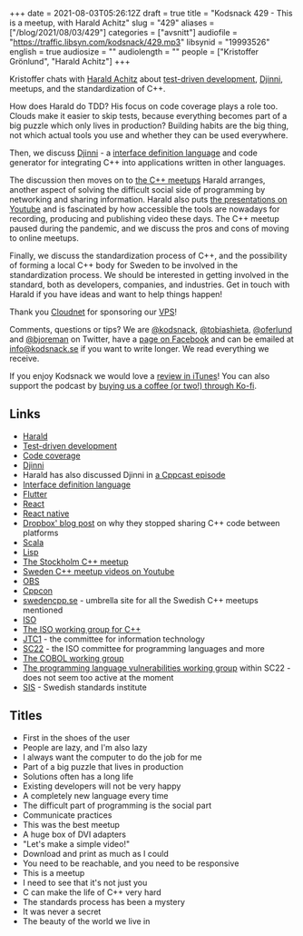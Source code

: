 +++
date = 2021-08-03T05:26:12Z
draft = true
title = "Kodsnack 429 - This is a meetup, with Harald Achitz"
slug = "429"
aliases = ["/blog/2021/08/03/429"]
categories = ["avsnitt"]
audiofile = "https://traffic.libsyn.com/kodsnack/429.mp3"
libsynid = "19993526"
english = true
audiosize = ""
audiolength = ""
people = ["Kristoffer Grönlund", "Harald Achitz"]
+++

Kristoffer chats with [Harald Achitz](https://a4z.gitlab.io/) about [test-driven development](https://en.wikipedia.org/wiki/Test-driven_development), [Djinni](https://djinni.xlcpp.dev/), meetups, and the standardization of C++.

How does Harald do TDD? His focus on code coverage plays a role too. Clouds make it easier to skip tests, because everything becomes part of a big puzzle which only lives in production? Building habits are the big thing, not which actual tools you use and whether they can be used everywhere.

Then, we discuss [Djinni](https://djinni.xlcpp.dev/) - a [interface definition language](https://en.wikipedia.org/wiki/Interface_description_language) and code generator for integrating C++ into applications written in other languages.

The discussion then moves on to [the C++ meetups](http://www.swedencpp.se/) Harald arranges, another aspect of solving the difficult social side of programming by networking and sharing information. Harald also puts [the presentations on Youtube](https://www.youtube.com/channel/UC_LAXFBuK7J2J6NLiYzdPEA) and is fascinated by how accessible the tools are nowadays for recording, producing and publishing video these days. The C++ meetup paused during the pandemic, and we discuss the pros and cons of moving to online meetups.

Finally, we discuss the standardization process of C++, and the possibility of forming a local C++ body for Sweden to be involved in the standardization process. We should be interested in getting involved in the standard, both as developers, companies, and industries. Get in touch with Harald if you have ideas and want to help things happen!

Thank you [Cloudnet](http://www.cloudnet.se) for sponsoring our [VPS](http://en.wikipedia.org/wiki/Virtual_private_server)!

Comments, questions or tips? We are [@kodsnack](https://www.twitter.com/kodsnack), [@tobiashieta](https://www.twitter.com/tobiashieta), [@oferlund](https://twitter.com/oferlund) and [@bjoreman](https://www.twitter.com/bjoreman) on Twitter, have a [page on Facebook](https://www.facebook.com/kodsnack) and can be emailed at [info@kodsnack.se](mailto:info@kodsnack.se) if you want to write longer. We read everything we receive.

If you enjoy Kodsnack we would love a [review in iTunes](http://itunes.apple.com/se/podcast/kodsnack/id561631498?l=en)! You can also support the podcast by <a href="https://ko-fi.com/kodsnack" rel="payment">buying us a coffee (or two!) through Ko-fi</a>.

## Links ##
* [Harald](https://a4z.gitlab.io/)
* [Test-driven development](https://en.wikipedia.org/wiki/Test-driven_development)
* [Code coverage](https://en.wikipedia.org/wiki/Code_coverage)
* [Djinni](https://djinni.xlcpp.dev/)
* Harald has also discussed Djinni in [a Cppcast episode](https://cppcast.com/djinni/)
* [Interface definition language](https://en.wikipedia.org/wiki/Interface_description_language)
* [Flutter](https://en.wikipedia.org/wiki/Flutter_%28software%29)
* [React](https://en.wikipedia.org/wiki/React_%28JavaScript_library%29)
* [React native](https://en.wikipedia.org/wiki/React_Native)
* [Dropbox' blog post](https://dropbox.tech/mobile/the-not-so-hidden-cost-of-sharing-code-between-ios-and-android) on why they stopped sharing C++ code between platforms
* [Scala](https://en.wikipedia.org/wiki/Scala_%28programming_language%29)
* [Lisp](https://en.wikipedia.org/wiki/Lisp_%28programming_language%29)
* [The Stockholm C++ meetup](https://www.meetup.com/StockholmCpp/)
* [Sweden C++ meetup videos on Youtube](https://www.youtube.com/channel/UC_LAXFBuK7J2J6NLiYzdPEA)
* [OBS](https://obsproject.com/sv)
* [Cppcon](https://cppcon.org/)
* [swedencpp.se](http://www.swedencpp.se/) - umbrella site for all the Swedish C++ meetups mentioned
* [ISO](https://www.iso.org/home.html)
* [The ISO working group for C++](http://www.open-std.org/jtc1/sc22/wg21/)
* [JTC1](https://jtc1info.org/) - the committee for information technology
* [SC22](http://www.open-std.org/JTC1/SC22/) - the ISO committee for programming languages and more
* [The COBOL working group](http://cobolstandard.info/wg4/wg4.html)
* [The programming language vulnerabilities working group](http://www.open-std.org/JTC1/SC22/WG23/) within SC22 - does not seem too active at the moment
* [SIS](https://www.sis.se/) - Swedish standards institute

## Titles ##
* First in the shoes of the user
* People are lazy, and I'm also lazy
* I always want the computer to do the job for me
* Part of a big puzzle that lives in production
* Solutions often has a long life
* Existing developers will not be very happy
* A completely new language every time
* The difficult part of programming is the social part
* Communicate practices
* This was the best meetup
* A huge box of DVI adapters
* "Let's make a simple video!"
* Download and print as much as I could
* You need to be reachable, and you need to be responsive
* This is a meetup
* I need to see that it's not just you
* C can make the life of C++ very hard
* The standards process has been a mystery
* It was never a secret
* The beauty of the world we live in